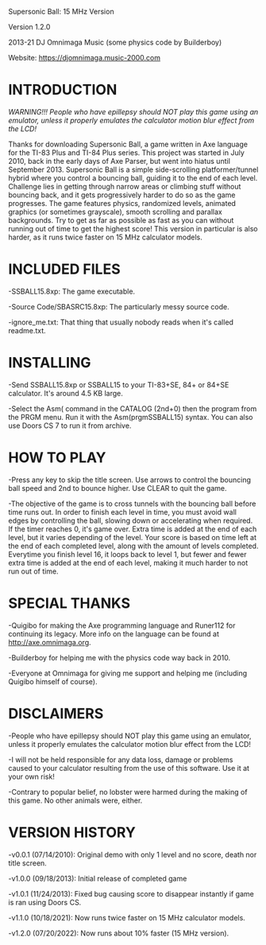 Supersonic Ball: 15 MHz Version

Version 1.2.0

2013-21 DJ Omnimaga Music (some physics code by Builderboy)

Website: https://djomnimaga.music-2000.com


# INTRODUCTION

*WARNING!!! People who have epillepsy should NOT play this game using an emulator, unless it properly emulates the calculator motion blur effect from the LCD!*

Thanks for downloading Supersonic Ball, a game written in Axe language for the TI-83 Plus and TI-84 Plus series. This project was started in July 2010, back in the early days of Axe Parser, but went into hiatus until September 2013. Supersonic Ball is a simple side-scrolling platformer/tunnel hybrid where you control a bouncing ball, guiding it to the end of each level. Challenge lies in getting through narrow areas or climbing stuff without bouncing back, and it gets progressively harder to do so as the game progresses. The game features physics, randomized levels, animated graphics (or sometimes grayscale), smooth scrolling and parallax backgrounds. Try to get as far as possible as fast as you can without running out of time to get the highest score! This version in particular is also harder, as it runs twice faster on 15 MHz calculator models.

 
# INCLUDED FILES

-SSBALL15.8xp: The game executable.

-Source Code/SBASRC15.8xp: The particularly messy source code.

-ignore_me.txt: That thing that usually nobody reads when it's called readme.txt.


# INSTALLING

-Send SSBALL15.8xp or SSBALL15 to your TI-83+SE, 84+ or 84+SE calculator. It's around 4.5 KB large.

-Select the Asm( command in the CATALOG (2nd+0) then the program from the PRGM menu. Run it with the Asm(prgmSSBALL15) syntax. You can also use Doors CS 7 to run it from archive.


# HOW TO PLAY

-Press any key to skip the title screen. Use arrows to control the bouncing ball speed and 2nd to bounce higher. Use CLEAR to quit the game.

-The objective of the game is to cross tunnels with the bouncing ball before time runs out. In order to finish each level in time, you must avoid wall edges by controlling the ball, slowing down or accelerating when required. If the timer reaches 0, it's game over. Extra time is added at the end of each level, but it varies depending of the level. Your score is based on time left at the end of each completed level, along with the amount of levels completed. Everytime you finish level 16, it loops back to level 1, but fewer and fewer extra time is added at the end of each level, making it much harder to not run out of time.


# SPECIAL THANKS

-Quigibo for making the Axe programming language and Runer112 for continuing its legacy. More info on the language can be found at http://axe.omnimaga.org.

-Builderboy for helping me with the physics code way back in 2010.

-Everyone at Omnimaga for giving me support and helping me (including Quigibo himself of course).


# DISCLAIMERS

-People who have epillepsy should NOT play this game using an emulator, unless it properly emulates the calculator motion blur effect from the LCD!

-I will not be held responsible for any data loss, damage or problems caused to your calculator resulting from the use of this software. Use it at your own risk!

-Contrary to popular belief, no lobster were harmed during the making of this game. No other animals were, either.


# VERSION HISTORY

-v0.0.1 (07/14/2010): Original demo with only 1 level and no score, death nor title screen.

-v1.0.0 (09/18/2013): Initial release of completed game

-v1.0.1 (11/24/2013): Fixed bug causing score to disappear instantly if game is ran using Doors CS.

-v1.1.0 (10/18/2021): Now runs twice faster on 15 MHz calculator models.

-v1.2.0 (07/20/2022): Now runs about 10% faster (15 MHz version).
